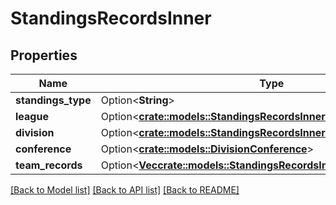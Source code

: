 # StandingsRecordsInner

## Properties

Name | Type | Description | Notes
------------ | ------------- | ------------- | -------------
**standings_type** | Option<**String**> |  | [optional]
**league** | Option<[**crate::models::StandingsRecordsInnerLeague**](Standings_records_inner_league.md)> |  | [optional]
**division** | Option<[**crate::models::StandingsRecordsInnerDivision**](Standings_records_inner_division.md)> |  | [optional]
**conference** | Option<[**crate::models::DivisionConference**](Division_conference.md)> |  | [optional]
**team_records** | Option<[**Vec<crate::models::StandingsRecordsInnerTeamRecordsInner>**](Standings_records_inner_teamRecords_inner.md)> |  | [optional]

[[Back to Model list]](../README.md#documentation-for-models) [[Back to API list]](../README.md#documentation-for-api-endpoints) [[Back to README]](../README.md)


